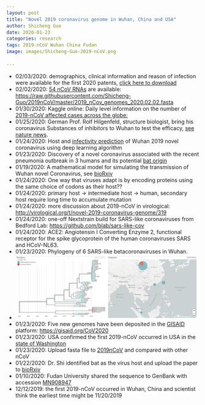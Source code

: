 ```yaml
---
layout: post
title: "Novel 2019 coronavirus genome in Wuhan, China and USA"
author: Shicheng Guo
date: 2020-01-23
categories: research
tags: 2019-nCoV Wuhan China Fudan 
image: images/Shicheng-Guo-2019-nCoV.png

---
```

* 02/03/2020: demographics, clinical information and reason of infection were available for the first 2020 patents, [click here to download](https://github.com/Shicheng-Guo/Shicheng-Guo.Github.io/blob/master/images/nCoV2019_2020_line_list_open_clinical_demographics_reason.xlsx)
* 02/02/2020: [54 nCoV RNAs](https://raw.githubusercontent.com/Shicheng-Guo/2019nCoV/master/2019_nCov_genomes_2020.02.02.fasta) are available: https://raw.githubusercontent.com/Shicheng-Guo/2019nCoV/master/2019_nCov_genomes_2020.02.02.fasta
* 01/30/2020: Kaggle online: Daily level information on the number of [2019-nCoV affected cases across the globe:]( https://www.kaggle.com/sudalairajkumar/novel-corona-virus-2019-dataset)
* 01/25/2020: German Prof. Rolf Hilgenfeld, structure biologist, bring his coronavirus Substances of inhibitors to Wuhan to test the efficacy, [see nature news](http://nature.webvpn.ustc.edu.cn/articles/d41586-020-00190-6).
* 01/24/2020: Host and [infectivity prediction](http://www.biorxiv.org/content/10.1101/2020.01.21.914044v2.full.pdf) of Wuhan 2019 novel coronavirus using deep learning algorithm
* 01/23/2020: Discovery of a novel coronavirus associated with the recent pneumonia outbreak in 3 humans and its potential [bat origin](http://www.biorxiv.org/content/10.1101/2020.01.22.914952v2.full.pdf)
* 01/19/2020: A mathematical model for simulating the transmission of Wuhan novel Coronavirus, see [bioRxiv](http://www.biorxiv.org/content/10.1101/2020.01.19.911669v1.full.pdf)
* 01/24/2020: One way that viruses adapt is by encoding proteins using the same choice of codons as their host??
* 01/24/2020: primary host ->  intermediate host -> human, secondary host require long time to accumulate mutation
* 01/24/2020: more discussion about 2019-nCoV in virological: http://virological.org/t/novel-2019-coronavirus-genome/319
* 01/24/2020: one-off Nextstrain build for SARS-like coronaviruses from Bedford Lab: https://github.com/blab/sars-like-cov
* 01/24/2020: ACE2: Angiotensin I Converting Enzyme 2,  functional receptor for the spike glycoprotein of the human coronaviruses SARS and HCoV-NL63.
* 01/23/2020: Phylogeny of 6 SARS-like betacoronaviruses in Wuhan. 
* ![Phylogeny](https://raw.githubusercontent.com/Shicheng-Guo/Shicheng-Guo.Github.io/master/images/Shicheng-Guo-2019-nCoV-SARS.JPG)
* 01/23/2020: Five new genomes have been deposited in the [GISAID](https://gisaid.org/CoV2020) platform: https://gisaid.org/CoV2020
* 01/23/2020: USA confirmed the first 2019-nCoV occurred in USA in the [state of Washington](https://www.cdc.gov/media/releases/2020/p0121-novel-coronavirus-travel-case.html)
* 01/23/2020: Upload fasta file to [2019nCoV](https://raw.githubusercontent.com/Shicheng-Guo/2019nCoV/master/2019-nCoV-sequence.fasta) and compared with other nCoV
* 01/22/2020: Dr. Shi identified bat as the virus host and upload the paper to [bioRxiv](https://www.biorxiv.org/content/10.1101/2020.01.22.914952v2)
* 01/10/2020: Fudan University shared the sequence to GenBank with accession [MN908947](https://www.ncbi.nlm.nih.gov/nuccore/MN908947)
* 12/12/2019: the first 2019-nCoV occurred in Wuhan, China and scientist think the earliest time might be 11/20/2019
